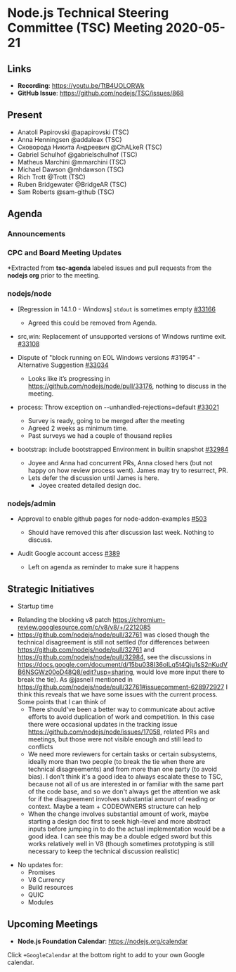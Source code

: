 # Node.js Technical Steering Committee (TSC) Meeting 2020-05-21

## Links

* **Recording**: https://youtu.be/TtB4UOLORWk
* **GitHub Issue**: https://github.com/nodejs/TSC/issues/868

## Present

* Anatoli Papirovski @apapirovski (TSC)
* Anna Henningsen @addaleax (TSC)
* Сковорода Никита Андреевич @ChALkeR (TSC)
* Gabriel Schulhof @gabrielschulhof (TSC)
* Matheus Marchini @mmarchini (TSC)
* Michael Dawson @mhdawson (TSC)
* Rich Trott @Trott (TSC)
* Ruben Bridgewater @BridgeAR (TSC)
* Sam Roberts @sam-github (TSC)

## Agenda

### Announcements

### CPC and Board Meeting Updates

*Extracted from **tsc-agenda** labeled issues and pull requests from the **nodejs org** prior to the meeting.

### nodejs/node

* \[Regression in 14.1.0 - Windows\] `stdout` is sometimes empty [#33166](https://github.com/nodejs/node/issues/33166)
  *  Agreed this could be removed from Agenda.

* src,win: Replacement of unsupported versions of Windows runtime exit. [#33108](https://github.com/nodejs/node/pull/33108)
* Dispute of "block running on EOL Windows versions #31954" - Alternative Suggestion [#33034](https://github.com/nodejs/node/issues/33034)
  * Looks like it’s progressing in https://github.com/nodejs/node/pull/33176, nothing
    to discuss in the meeting.

* process: Throw exception on --unhandled-rejections=default [#33021](https://github.com/nodejs/node/pull/33021)
  * Survey is ready, going to be merged after the meeting
  * Agreed 2 weeks as minimum time.
  * Past surveys we had a couple of thousand replies

* bootstrap: include bootstrapped Environment in builtin snapshot  [#32984](https://github.com/nodejs/node/pull/32984)
  * Joyee and Anna had concurrent PRs, Anna closed hers (but not happy
    on how review process went). James may try to resurrect, PR.
  * Lets defer the discussion until James is here.
    * Joyee created detailed design doc.

### nodejs/admin

* Approval to enable github pages for node-addon-examples [#503](https://github.com/nodejs/admin/issues/503)
  * Should have removed this after discussion last week.  Nothing to discuss.

* Audit Google account access [#389](https://github.com/nodejs/admin/issues/389)
  * Left on agenda as reminder to make sure it happens

## Strategic Initiatives

* Startup time
- Relanding the blocking v8 patch https://chromium-review.googlesource.com/c/v8/v8/+/2212085
- https://github.com/nodejs/node/pull/32761 was closed though the technical disagreement is still not settled (for differences between https://github.com/nodejs/node/pull/32761 and https://github.com/nodejs/node/pull/32984, see the discussions in https://docs.google.com/document/d/15bu038I36oILq5t4Qju1sS2nKudVB6NSGWz00oD48Q8/edit?usp=sharing, would love more input there to break the tie). As @jasnell mentioned in https://github.com/nodejs/node/pull/32761#issuecomment-628972927 I think this reveals that we have some issues with the current process. Some points that I can think of
  - There should've been a better way to communicate about active efforts to avoid duplication of work and competition. In this case there were occasional updates in the tracking issue https://github.com/nodejs/node/issues/17058, related PRs and meetings, but those were not visible enough and still lead to conflicts
  - We need more reviewers for certain tasks or certain subsystems, ideally more than two people (to break the tie when there are technical disagreements) and from more than one party (to avoid bias). I don't think it's a good idea to always escalate these to TSC, because not all of us are interested in or familiar with the same part of the code base, and so we don't always get the attention we ask for if the disagreement involves substantial amount of reading or context. Maybe a team + CODEOWNERS structure can help
  - When the change involves substantial amount of work, maybe starting a design doc first to seek high-level and more abstract inputs before jumping in to do the actual implementation would be a good idea. I can see this may be a double edged sword but this works relatively well in V8 (though sometimes prototyping is still necessary to keep the technical discussion realistic)

* No updates for:
  * Promises
  * V8 Currency
  * Build resources
  * QUIC
  * Modules

## Upcoming Meetings

* **Node.js Foundation Calendar**: https://nodejs.org/calendar

Click `+GoogleCalendar` at the bottom right to add to your own Google calendar.
